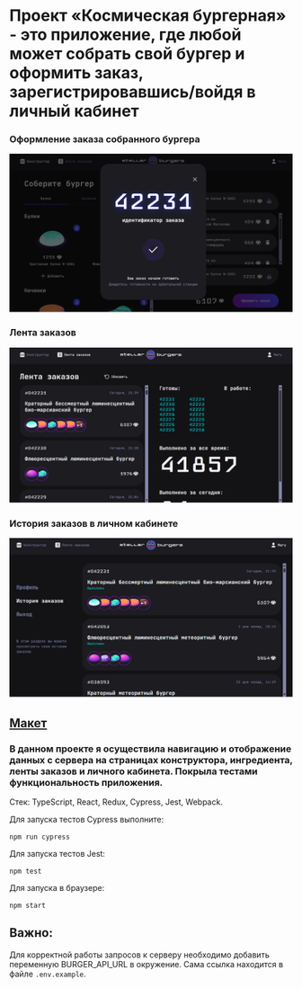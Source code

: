 <h1>Проект «Космическая бургерная» - это приложение, где любой может собрать свой бургер и оформить заказ, зарегистрировавшись/войдя в личный кабинет</h1>
<h3>Оформление заказа собранного бургера</h3>
<img src="https://github.com/zuevamariya/stellar-burgers/blob/main/screen1.png">
<h3>Лента заказов</h3>
<img src="https://github.com/zuevamariya/stellar-burgers/blob/main/screen2.png">
<h3>История заказов в личном кабинете</h3>
<img src="https://github.com/zuevamariya/stellar-burgers/blob/main/screen3.png">

## [Макет](<https://www.figma.com/file/vIywAvqfkOIRWGOkfOnReY/React-Fullstack_-Проектные-задачи-(3-месяца)_external_link?type=design&node-id=0-1&mode=design>)
### В данном проекте я осуществила навигацию и отображение данных с сервера на страницах конструктора, ингредиента, ленты заказов и личного кабинета. Покрыла тестами функциональность приложения.

Стек: TypeScript, React, Redux, Cypress, Jest, Webpack.

Для запуска тестов Cypress выполните:

```
npm run cypress
```

Для запуска тестов Jest:

```
npm test
```

Для запуска в браузере:

```
npm start
```
## Важно:

Для корректной работы запросов к серверу необходимо добавить переменную BURGER_API_URL в окружение. Сама ссылка находится в файле `.env.example`.
